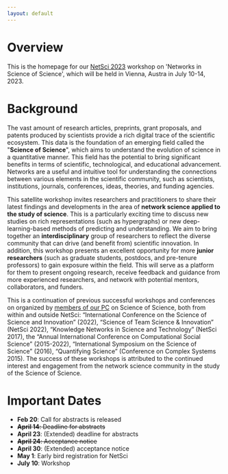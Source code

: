 ```yaml
---
layout: default
---
```


# Overview

This is the homepage for our [NetSci 2023](https://netsci2023.wixsite.com/netsci2023) workshop on 'Networks in Science of Science', which will be held in Vienna, Austra in July 10-14, 2023.


# Background

The vast amount of research articles, preprints, grant proposals, and patents produced by scientists provide a rich digital trace of the scientific ecosystem. This data is the foundation of an emerging field called the "**Science of Science**", which aims to understand the evolution of science in a quantitative manner. This field has the potential to bring significant benefits in terms of scientific, technological, and educational advancement. Networks are a useful and intuitive tool for understanding the connections between various elements in the scientific community, such as scientists, institutions, journals, conferences, ideas, theories, and funding agencies. 

This satellite workshop invites researchers and practitioners to share their latest findings and developments in the area of **network science applied to the study of science**. This is a particularly exciting time to discuss new studies on rich representations (such as hypergraphs) or new deep-learning-based methods of predicting and understanding. We aim to bring together an **interdisciplinary** group of researchers to reflect the diverse community that can drive (and benefit from) scientific innovation. In addition, this workshop presents an excellent opportunity for more **junior researchers** (such as graduate students, postdocs, and pre-tenure professors) to gain exposure within the field. This will serve as a platform for them to present ongoing research, receive feedback and guidance from more experienced researchers, and network with potential mentors, collaborators, and funders. 

This is a continuation of previous successful workshops and conferences on organized by [members of our PC](https://netscisci.github.io/organizers#program-committee) on Science of Science, both from within and outside NetSci: “International Conference on the Science of Science and Innovation” (2022), “Science of Team Science & Innovation” (NetSci 2022), “Knowledge Networks in Science and Technology” (NetSci 2017), the “Annual International Conference on Computational Social Science” (2015-2022), “International Symposium on the Science of Science” (2016), “Quantifying Science” (Conference on Complex Systems 2015). The success of these workshops is attributed to the continued interest and engagement from the network science community in the study of the Science of Science. 

# Important Dates

- **Feb 20**: Call for abstracts is released
- ~~**April 14**: Deadline for abstracts~~
- **April 23**: (Extended) deadline for abstracts
- ~~**April 24**: Acceptance notice~~
- **April 30**: (Extended) acceptance notice
- **May 1**: Early bird registration for NetSci
- **July 10**: Workshop

